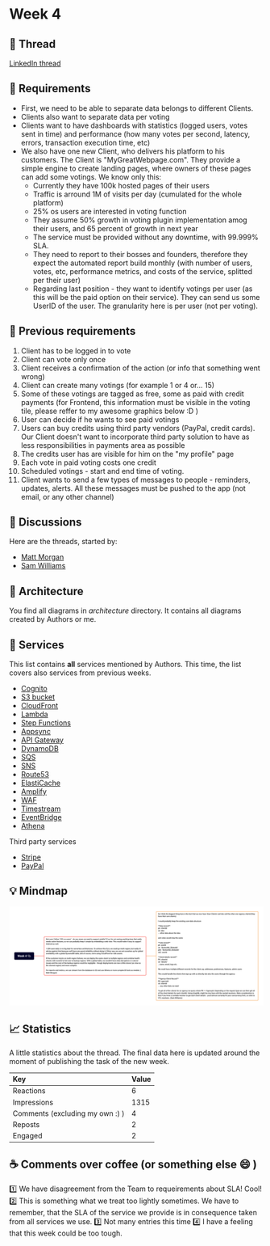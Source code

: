 # Week 4

## :link: Thread

[LinkedIn thread](https://www.linkedin.com/posts/pawelpiwosz_devops-cloud-aws-activity-7022996829965332480-LPku)

## :page_with_curl: Requirements

* First, we need to be able to separate data belongs to different Clients.
* Clients also want to separate data per voting
* Clients want to have dashboards with statistics (logged users, votes sent in time) and performance (how many votes per second, latency, errors, transaction execution time, etc)
* We also have one new Client, who delivers his platform to his customers. The Client is "MyGreatWebpage.com". They provide a simple engine to create landing pages, where owners of these pages can add some votings. We know only this:
  * Currently they have 100k hosted pages of their users
  * Traffic is arround 1M of visits per day (cumulated for the whole platform)
  * 25% os users are interested in voting function
  * They assume 50% growth in voting plugin implementation amog their users, and 65 percent of growth in next year
  * The service must be provided without any downtime, with 99.999% SLA.
  * They need to report to their bosses and founders, therefore they expect the automated report build monthly (with number of users, votes, etc, performance metrics, and costs of the service, splitted per their user)
  * Regarding last position - they want to identify votings per user (as this will be the paid option on their service). They can send us some UserID of the user. The granularity here is per user (not per voting).

## :bookmark_tabs: Previous requirements

1. Client has to be logged in to vote
2. Client can vote only once
3. Client receives a confirmation of the action (or info that something went wrong)
4. Client can create many votings (for example 1 or 4 or... 15)
5. Some of these votings are tagged as free, some as paid with credit payments (for Frontend, this information must be visible in the voting tile, please reffer to my awesome graphics below :D )
6. User can decide if he wants to see paid votings
7. Users can buy credits using third party vendors (PayPal, credit cards). Our Client doesn't want to incorporate third party solution to have as less responsibilities in payments area as possible
8. The credits user has are visible for him on the "my profile" page
9. Each vote in paid voting costs one credit
10. Scheduled votings - start and end time of voting.
11. Client wants to send a few types of messages to people - reminders, updates, alerts. All these messages must be pushed to the app (not email, or any other channel)

## :thought_balloon: Discussions

Here are the threads, started by:

* [Matt Morgan](discussions/MattMorgan.md)
* [Sam Williams](discussions/SamWilliams.md)

## :triangular_ruler: Architecture

You find all diagrams in *architecture* directory. It contains all diagrams created by Authors or me.

## :hammer: Services

This list contains **all** services mentioned by Authors. This time, the list covers also services from previous weeks.

* [Cognito](https://aws.amazon.com/cognito/)
* [S3 bucket](https://aws.amazon.com/s3/)
* [CloudFront](https://aws.amazon.com/cloudfront/)
* [Lambda](https://aws.amazon.com/lambda/)
* [Step Functions](https://aws.amazon.com/step-functions/)
* [Appsync](https://aws.amazon.com/appsync/)
* [API Gateway](https://aws.amazon.com/api-gateway/)
* [DynamoDB](https://aws.amazon.com/dynamodb/)
* [SQS](https://aws.amazon.com/sqs/)
* [SNS](https://aws.amazon.com/sns/)
* [Route53](https://aws.amazon.com/route53/)
* [ElastiCache](https://aws.amazon.com/elasticache/)
* [Amplify](https://aws.amazon.com/amplify/)
* [WAF](https://aws.amazon.com/waf/)
* [Timestream](https://aws.amazon.com/timestream/)
* [EventBridge](https://aws.amazon.com/eventbridge/)
* [Athena](https://aws.amazon.com/athena/)

Third party services

* [Stripe](https://stripe.com/)
* [PayPal](https://www.paypal.com/)

## :bulb: Mindmap

![Mindmap for week 4](assets/week4-map.png)

## :chart_with_upwards_trend: Statistics

A little statistics about the thread. The final data here is updated around the moment of publishing the task of the new week.

| Key                             | Value |
| :------------------------------ | :---- |
| Reactions                       | 6     |
| Impressions                     | 1315  |
| Comments (excluding my own :) ) | 4     |
| Reposts                         | 2     |
| Engaged                         | 2     |

## :coffee: Comments over coffee (or something else :smile: )

:one: We have disagreement from the Team to requeirements about SLA! Cool!
:two: This is something what we treat too lightly sometimes. We have to remember, that the SLA of the service we provide is in consequence taken from all services we use.
:three: Not many entries this time
:four: I have a feeling that this week could be too tough.
